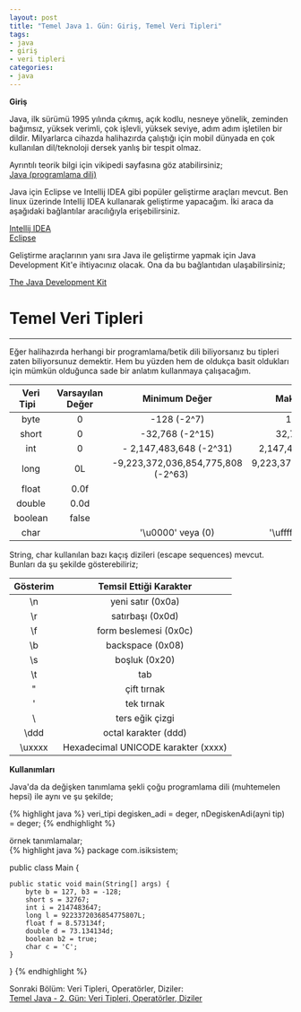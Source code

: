 ```yaml
---
layout: post
title: "Temel Java 1. Gün: Giriş, Temel Veri Tipleri"
tags:
- java
- giriş
- veri tipleri
categories:
- java
---
```


**Giriş**

Java, ilk sürümü 1995 yılında çıkmış, açık kodlu, nesneye yönelik, zeminden bağımsız, yüksek verimli, çok işlevli, yüksek seviye, adım adım işletilen bir dildir.
Milyarlarca cihazda halihazırda çalıştığı için mobil dünyada en çok kullanılan dil/teknoloji dersek yanlış bir tespit olmaz.  

Ayrıntılı teorik bilgi için vikipedi sayfasına göz atabilirsiniz;  
[Java (programlama dili)][Vikipedi]  

Java için Eclipse ve Intellij IDEA gibi popüler geliştirme araçları mevcut. Ben linux üzerinde Intellij IDEA kullanarak geliştirme yapacağım.
İki araca da aşağıdaki bağlantılar aracılığıyla erişebilirsiniz.

[Intellij IDEA][IDEA]  
[Eclipse][Eclipse]  

Geliştirme araçlarının yanı sıra Java ile geliştirme yapmak için Java Development Kit'e ihtiyacınız olacak. Ona da bu bağlantıdan ulaşabilirsiniz;  

[The Java Development Kit][JDK]

# **Temel Veri Tipleri**
------------------------
Eğer halihazırda herhangi bir programlama/betik dili biliyorsanız bu tipleri zaten biliyorsunuz demektir.
Hem bu yüzden hem de oldukça basit oldukları için mümkün olduğunca sade bir anlatım kullanmaya çalışacağım.  



| Veri Tipi &nbsp;&nbsp;| Varsayılan Değer |             Minimum Değer            |             Maksimum Değer            |
|:---------:|:----------------:|:------------------------------------:|:-------------------------------------:|
|    byte   |         0        |             -128   (-2^7)            |             127   (2^7 -1)            |
|   short   |         0        |           -32,768   (-2^15)          |           32,767   (2^15 -1)          |
|    int    |         0        |      - 2,147,483,648    (-2^31)      |       2,147,483,647   (2^31 -1)       |
|    long   |        0L        | -9,223,372,036,854,775,808   (-2^63) &nbsp;&nbsp;&nbsp;&nbsp;| 9,223,372,036,854,775,807   (2^63 -1) |
|   float   |       0.0f       |                                      |                                       |
|   double  |       0.0d       |                                      |                                       |
|  boolean  |       false      |                                      |                                       |
|    char   |                  |           '\u0000' veya (0)          |         '\uffff' veya (65,535)        |


String, char kullanılan bazı kaçış dizileri (escape sequences) mevcut. Bunları da şu şekilde gösterebiliriz;  

| Gösterim |        Temsil Ettiği Karakter       |
|:--------:|:-----------------------------------:|
|    \n    |          yeni satır (0x0a)          |
|    \r    |           satırbaşı (0x0d)          |
|    \f    |        form beslemesi (0x0c)        |
|    \b    |           backspace (0x08)          |
|    \s    |            boşluk (0x20)            |
|    \t    |                 tab                 |
|    \"    |             çift tırnak             |
|    \'    |              tek tırnak             |
|    \\    |           ters eğik çizgi           |
|   \ddd   |         octal karakter (ddd)        |
|  \uxxxx  | Hexadecimal UNICODE karakter (xxxx) |

**Kullanımları**

Java'da da değişken tanımlama şekli çoğu programlama dili (muhtemelen hepsi) ile aynı ve şu şekilde;  

{% highlight java %}
veri_tipi degisken_adi = deger, nDegiskenAdi(ayni tip) = deger;
{% endhighlight %}

örnek tanımlamalar;  
{% highlight java %}
package com.isiksistem;

public class Main {

    public static void main(String[] args) {
        byte b = 127, b3 = -128;
        short s = 32767;
        int i = 2147483647;
        long l = 9223372036854775807L;
        float f = 8.573134f;
        double d = 73.134134d;
        boolean b2 = true;
        char c = 'C';
    }
}
{% endhighlight %}

Sonraki Bölüm: Veri Tipleri, Operatörler, Diziler:  
[Temel Java - 2. Gün: Veri Tipleri, Operatörler, Diziler][1]  

[Vikipedi]: https://tr.wikipedia.org/wiki/Java_%28programlama_dili%29
[IDEA]: https://www.jetbrains.com/idea/
[Eclipse]: https://www.eclipse.org/
[JDK]: https://www.oracle.com/technetwork/java/javase/downloads/index.html
[1]: /temel-java-ikinci-gun-veri-tipleri-operatorler-diziler/
